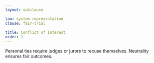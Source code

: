 ```yaml
---
layout: subclause

law: system-representation
clause: fair-trial

title: Conflict of Interest
order: 1
---
```


Personal ties require judges or jurors to recuse themselves. Neutrality ensures fair outcomes.
